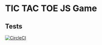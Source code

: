 # TIC TAC TOE JS Game

## Tests
[![CircleCI](https://circleci.com/gh/rampage1213/TicTacToeJS.svg?style=svg)](https://circleci.com/gh/rampage1213/TicTacToeJS)
